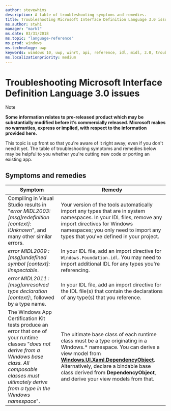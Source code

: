 ```yaml
---
author: stevewhims
description: A table of troubleshooting symptoms and remedies.
title: Troubleshooting Microsoft Interface Definition Language 3.0 issues
ms.author: stwhi
manager: "markl"
ms.date: 03/31/2018
ms.topic: "language-reference"
ms.prod: windows
ms.technology: uwp
keywords: windows 10, uwp, winrt, api, reference, idl, midl, 3.0, troubleshooting
ms.localizationpriority: medium
---
```


# Troubleshooting Microsoft Interface Definition Language 3.0 issues
> [!NOTE]
> **Some information relates to pre-released product which may be substantially modified before it’s commercially released. Microsoft makes no warranties, express or implied, with respect to the information provided here.**

This topic is up front so that you're aware of it right away; even if you don't need it yet. The table of troubleshooting symptoms and remedies below may be helpful to you whether you're cutting new code or porting an existing app.

## Symptoms and remedies
| Symptom | Remedy |
|---------|--------|
| Compiling in Visual Studio results in "*error MIDL2003: [msg]redefinition [context]: IUnknown*", and many other similar errors. | Your version of the tools automatically import any types that are in system namespaces. In your IDL files, remove any import directives for Windows namespaces; you only need to import any types that you've defined in your project. |
| *error MIDL2009 : [msg]undefined symbol [context]: IInspectable*. | In your IDL file, add an import directive for `Windows.Foundation.idl`. You may need to import additional IDL for any types you're referencing. |
| *error MIDL2011 : [msg]unresolved type declaration [context]:*, followed by a type name. | In your IDL file, add an import directive for the IDL file(s) that contain the declarations of any type(s) that you reference. |
| The Windows App Certification Kit tests produce an error that one of your runtime classes "*does not derive from a Windows base class. All composable classes must ultimately derive from a type in the Windows namespace*".|The ultimate base class of each runtime class must be a type originating in a Windows.* namespace. You can derive a view model from [**Windows.UI.Xaml.DependencyObject**](/uwp/api/windows.ui.xaml.dependencyobject). Alternatively, declare a bindable base class derived from **DependencyObject**, and derive your view models from that.|
